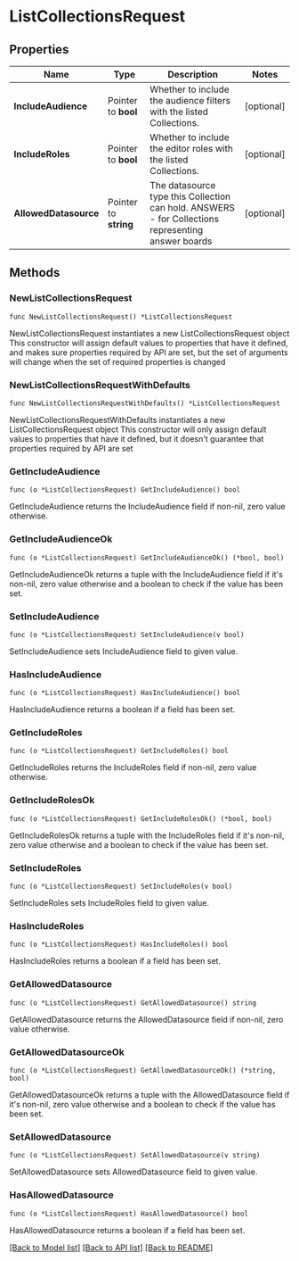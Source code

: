 # ListCollectionsRequest

## Properties

Name | Type | Description | Notes
------------ | ------------- | ------------- | -------------
**IncludeAudience** | Pointer to **bool** | Whether to include the audience filters with the listed Collections. | [optional] 
**IncludeRoles** | Pointer to **bool** | Whether to include the editor roles with the listed Collections. | [optional] 
**AllowedDatasource** | Pointer to **string** | The datasource type this Collection can hold. ANSWERS - for Collections representing answer boards | [optional] 

## Methods

### NewListCollectionsRequest

`func NewListCollectionsRequest() *ListCollectionsRequest`

NewListCollectionsRequest instantiates a new ListCollectionsRequest object
This constructor will assign default values to properties that have it defined,
and makes sure properties required by API are set, but the set of arguments
will change when the set of required properties is changed

### NewListCollectionsRequestWithDefaults

`func NewListCollectionsRequestWithDefaults() *ListCollectionsRequest`

NewListCollectionsRequestWithDefaults instantiates a new ListCollectionsRequest object
This constructor will only assign default values to properties that have it defined,
but it doesn't guarantee that properties required by API are set

### GetIncludeAudience

`func (o *ListCollectionsRequest) GetIncludeAudience() bool`

GetIncludeAudience returns the IncludeAudience field if non-nil, zero value otherwise.

### GetIncludeAudienceOk

`func (o *ListCollectionsRequest) GetIncludeAudienceOk() (*bool, bool)`

GetIncludeAudienceOk returns a tuple with the IncludeAudience field if it's non-nil, zero value otherwise
and a boolean to check if the value has been set.

### SetIncludeAudience

`func (o *ListCollectionsRequest) SetIncludeAudience(v bool)`

SetIncludeAudience sets IncludeAudience field to given value.

### HasIncludeAudience

`func (o *ListCollectionsRequest) HasIncludeAudience() bool`

HasIncludeAudience returns a boolean if a field has been set.

### GetIncludeRoles

`func (o *ListCollectionsRequest) GetIncludeRoles() bool`

GetIncludeRoles returns the IncludeRoles field if non-nil, zero value otherwise.

### GetIncludeRolesOk

`func (o *ListCollectionsRequest) GetIncludeRolesOk() (*bool, bool)`

GetIncludeRolesOk returns a tuple with the IncludeRoles field if it's non-nil, zero value otherwise
and a boolean to check if the value has been set.

### SetIncludeRoles

`func (o *ListCollectionsRequest) SetIncludeRoles(v bool)`

SetIncludeRoles sets IncludeRoles field to given value.

### HasIncludeRoles

`func (o *ListCollectionsRequest) HasIncludeRoles() bool`

HasIncludeRoles returns a boolean if a field has been set.

### GetAllowedDatasource

`func (o *ListCollectionsRequest) GetAllowedDatasource() string`

GetAllowedDatasource returns the AllowedDatasource field if non-nil, zero value otherwise.

### GetAllowedDatasourceOk

`func (o *ListCollectionsRequest) GetAllowedDatasourceOk() (*string, bool)`

GetAllowedDatasourceOk returns a tuple with the AllowedDatasource field if it's non-nil, zero value otherwise
and a boolean to check if the value has been set.

### SetAllowedDatasource

`func (o *ListCollectionsRequest) SetAllowedDatasource(v string)`

SetAllowedDatasource sets AllowedDatasource field to given value.

### HasAllowedDatasource

`func (o *ListCollectionsRequest) HasAllowedDatasource() bool`

HasAllowedDatasource returns a boolean if a field has been set.


[[Back to Model list]](../README.md#documentation-for-models) [[Back to API list]](../README.md#documentation-for-api-endpoints) [[Back to README]](../README.md)


